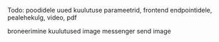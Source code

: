 Todo:
poodidele uued kuulutuse parameetrid,
frontend endpointidele,
pealehekulg,
video,
pdf


broneerimine 
kuulutused image
messenger send image

